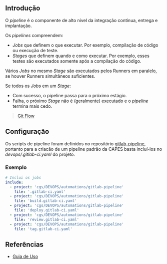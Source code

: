 ## Introdução

O _pipeline_ é o componente de alto nível da integração contínua, entrega e implantação.

Os _pipelines_ compreendem:

- _Jobs_ que definem o que executar. Por exemplo, compilação de código
  ou execução de teste.
- _Stages_ que definem quando e como executar. Por exemplo, esses testes
  são executados somente após a compilação do código.

Vários _Jobs_ no mesmo _Stage_ são executados pelos Runners em paralelo, se houver Runners simultâneos suficientes.

Se todos os _Jobs_ em um _Stage_:

- Com sucesso, o pipeline passa para o próximo estágio.
- Falha, o próximo _Stage_ não é (geralmente) executado e o _pipeline_ termina mais cedo.

> [Git Flow](ferramentas/git/norma-de-uso/Guia-de-uso-Git.md#git-flow)

## Configuração

Os scripts de pipeline foram definidos no repositório [gitlab-pipeline](https://xpto.com/cgs/DEVOPS/automations/gitlab-pipeline), portanto para a criacão de um pipeline padrão da CAPES basta incluí-los no _devops/.gitlab-ci.yaml_ do projeto.


### Exemplo

```yaml
# Inclui os jobs
include:
  - project: 'cgs/DEVOPS/automations/gitlab-pipeline'
    file: '.gitlab-ci.yaml'
  - project: 'cgs/DEVOPS/automations/gitlab-pipeline'
    file: 'build.gitlab-ci.yaml'
  - project: 'cgs/DEVOPS/automations/gitlab-pipeline'
    file: 'deploy.gitlab-ci.yaml'
  - project: 'cgs/DEVOPS/automations/gitlab-pipeline'
    file: 'review.gitlab-ci.yaml'
  - project: 'cgs/DEVOPS/automations/gitlab-pipeline'
    file: 'tag.gitlab-ci.yaml'

```


## Referências
- [Guia de Uso](/ferramentas/git/norma-de-uso/Guia-de-uso-Git.md)
